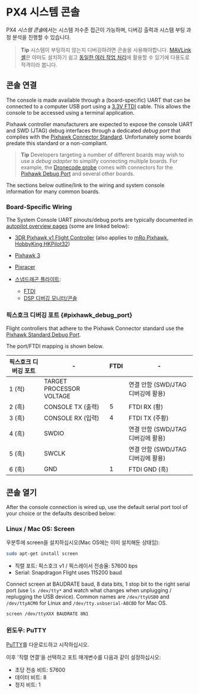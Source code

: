 # PX4 시스템 콘솔

PX4 *시스템 콘솔*에서는 시스템 저수준 접근이 가능하며, 디버깅 출력과 시스템 부팅 과정 분석을 진행할 수 있습니다.

> **Tip** 시스템이 부팅하지 않는지 디버깅하려면 콘솔을 사용해야합니다. [MAVLink 셸](../debug/mavlink_shell.md)은 아마도 설치하기 쉽고 [동일한 여러 작업 처리](../debug/consoles.md#console_vs_shell)에 활용할 수 있기에 다용도로 적격이라 봅니다.

## 콘솔 연결

The console is made available through a (board-specific) UART that can be connected to a computer USB port using a [3.3V FTDI](https://www.digikey.com/product-detail/en/TTL-232R-3V3/768-1015-ND/1836393) cable. This allows the console to be accessed using a terminal application.

Pixhawk controller manufacturers are expected to expose the console UART and SWD (JTAG) debug interfaces through a dedicated *debug port* that complies with the [Pixhawk Connector Standard](#pixhawk_debug_port). Unfortunately some boards predate this standard or a non-compliant.

> **Tip** Developers targeting a number of different boards may wish to use a *debug adapter* to simplify connecting multiple boards. For example, the [Dronecode probe](https://kb.zubax.com/display/MAINKB/Dronecode+Probe+documentation) comes with connectors for the [Pixhawk Debug Port](#pixhawk_debug_port) and several other boards.

The sections below outline/link to the wiring and system console information for many common boards.

### Board-Specific Wiring

The System Console UART pinouts/debug ports are typically documented in [autopilot overview pages](https://docs.px4.io/master/en/flight_controller/) (some are linked below):

- [3DR Pixhawk v1 Flight Controller](https://docs.px4.io/master/en/flight_controller/pixhawk.html#console-port) (also applies to [mRo Pixhawk](https://docs.px4.io/master/en/flight_controller/mro_pixhawk.html#debug-ports), [HobbyKing HKPilot32](https://docs.px4.io/master/en/flight_controller/HKPilot32.html#debug-port))
- [Pixhawk 3](https://docs.px4.io/master/en/flight_controller/pixhawk3_pro.html#debug-port)
- [Pixracer](https://docs.px4.io/master/en/flight_controller/pixracer.html#debug-port)

- [스냅드래곤 플라이트](https://docs.px4.io/master/en/flight_controller/snapdragon_flight.html):
  
  - [FTDI](https://docs.px4.io/master/en/flight_controller/snapdragon_flight_advanced.html#over-ftdi)
  - [DSP 디버깅 모니터/콘솔](https://docs.px4.io/master/en/flight_controller/snapdragon_flight_advanced.html#dsp-debug-monitorconsole)

### 픽스호크 디버깅 포트 {#pixhawk_debug_port}

Flight controllers that adhere to the Pixhawk Connector standard use the [Pixhawk Standard Debug Port](https://pixhawk.org/pixhawk-connector-standard/#dronecode_debug).

The port/FTDI mapping is shown below.

| 픽스호크 디버깅 포트 | -                        | FTDI | -                        |
| ----------- | ------------------------ | ---- | ------------------------ |
| 1 (적)       | TARGET PROCESSOR VOLTAGE |      | 연결 안함 (SWD/JTAG 디버깅에 활용) |
| 2 (흑)       | CONSOLE TX (출력)          | 5    | FTDI RX (황)              |
| 3 (흑)       | CONSOLE RX (입력)          | 4    | FTDI TX (주황)             |
| 4 (흑)       | SWDIO                    |      | 연결 안함 (SWD/JTAG 디버깅에 활용) |
| 5 (흑)       | SWCLK                    |      | 연결 안함 (SWD/JTAG 디버깅에 활용) |
| 6 (흑)       | GND                      | 1    | FTDI GND (흑)             |

## 콘솔 열기

After the console connection is wired up, use the default serial port tool of your choice or the defaults described below:

### Linux / Mac OS: Screen

우분투에 screen을 설치하십시오(Mac OS에는 이미 설치해둔 상태임):

```bash
sudo apt-get install screen
```

- 직렬 포트: 픽스호크 v1 / 픽스레이서 전송율: 57600 bps
- Serial: Snapdragon Flight uses 115200 baud

Connect screen at BAUDRATE baud, 8 data bits, 1 stop bit to the right serial port (use `ls /dev/tty*` and watch what changes when unplugging / replugging the USB device). Common names are `/dev/ttyUSB0` and `/dev/ttyACM0` for Linux and `/dev/tty.usbserial-ABCBD` for Mac OS.

```bash
screen /dev/ttyXXX BAUDRATE 8N1
```

### 윈도우: PuTTY

[PuTTY](http://www.chiark.greenend.org.uk/~sgtatham/putty/download.html)를 다운로드하고 시작하십시오.

이후 '직렬 연결'을 선택하고 포트 매개변수를 다음과 같이 설정하십시오:

- 초당 전송 비트: 57600
- 데이터 비트: 8
- 정지 비트: 1